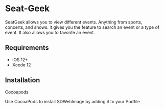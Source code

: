 # Seat-Geek
SeatGeek allows you to view different events. Anything from sports, concerts, and shows. It gives you the feature to search an event or a type of event. It also allows you to favorite an event.

## Requirements
- iOS 12+
- Xcode 12

## Installation

Cocoapods

Use CocoaPods to install SDWebImage by adding it to your Podfile
